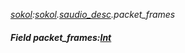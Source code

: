 _[sokol](../../modules/sokol/sokol-module.md):[sokol](../../modules/sokol/sokol-module.md).[saudio\_desc](../../modules/sokol/sokol-saudio_desc.md).packet\_frames_
##### Field packet\_frames:[Int](../../modules/wonkey/wonkey-types-int.md)
